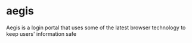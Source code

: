 # aegis
Aegis is a login portal that uses some of the latest browser technology to keep users' information safe
